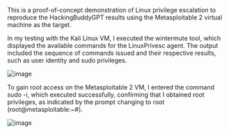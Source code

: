 This is a proof-of-concept demonstration of Linux privilege escalation to reproduce the HackingBuddyGPT results using the Metasploitable 2 virtual machine as the target.

In my testing with the Kali Linux VM, I executed the wintermute tool, which displayed the available commands for the LinuxPrivesc agent. The output included the sequence of commands issued and their respective results, such as user identity and sudo privileges.

![image](https://github.com/user-attachments/assets/8a9c7119-e14f-4917-b8cf-1ea9b46625f1)


To gain root access on the Metasploitable 2 VM, I entered the command sudo -i, which executed successfully, confirming that I obtained root privileges, as indicated by the prompt changing to root (root@metasploitable:~#).
  
![image](https://github.com/user-attachments/assets/271fa60a-3596-4023-af6d-eb09c0f45401)


